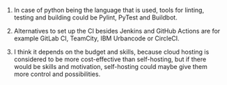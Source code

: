 1. In case of python being the language that is used, tools for linting, testing and building could be Pylint, PyTest and Buildbot. 

2. Alternatives to set up the CI besides Jenkins and GitHub Actions are for example GitLab CI, TeamCity, IBM Urbancode or CircleCI. 

3. I think it depends on the budget and skills, because cloud hosting is considered to be more cost-effective than self-hosting, but 
if there would be skills and motivation, self-hosting could maybe give them more control and possibilities. 